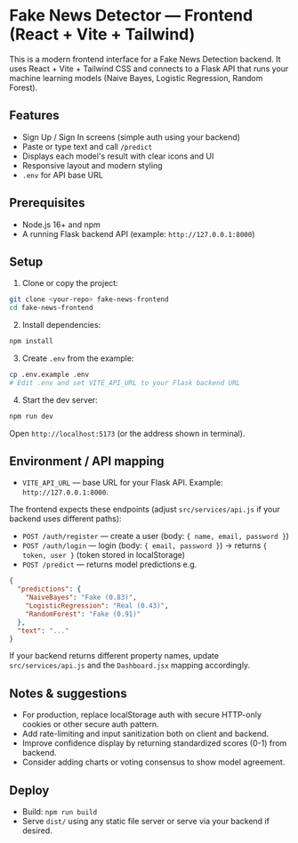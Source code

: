 # Fake News Detector — Frontend (React + Vite + Tailwind)

This is a modern frontend interface for a Fake News Detection backend. It uses React + Vite + Tailwind CSS and connects to a Flask API that runs your machine learning models (Naive Bayes, Logistic Regression, Random Forest).

## Features
- Sign Up / Sign In screens (simple auth using your backend)
- Paste or type text and call `/predict`
- Displays each model's result with clear icons and UI
- Responsive layout and modern styling
- `.env` for API base URL

## Prerequisites
- Node.js 16+ and npm
- A running Flask backend API (example: `http://127.0.0.1:8000`)

## Setup

1. Clone or copy the project:
```bash
git clone <your-repo> fake-news-frontend
cd fake-news-frontend
```

2. Install dependencies:
```bash
npm install
```

3. Create `.env` from the example:
```bash
cp .env.example .env
# Edit .env and set VITE_API_URL to your Flask backend URL
```

4. Start the dev server:
```bash
npm run dev
```

Open `http://localhost:5173` (or the address shown in terminal).

## Environment / API mapping

- `VITE_API_URL` — base URL for your Flask API. Example: `http://127.0.0.1:8000`.

The frontend expects these endpoints (adjust `src/services/api.js` if your backend uses different paths):

- `POST /auth/register` — create a user (body: `{ name, email, password }`)
- `POST /auth/login` — login (body: `{ email, password }`) → returns `{ token, user }` (token stored in localStorage)
- `POST /predict` — returns model predictions e.g.
```json
{
  "predictions": {
    "NaiveBayes": "Fake (0.83)",
    "LogisticRegression": "Real (0.43)",
    "RandomForest": "Fake (0.91)"
  },
  "text": "..."
}
```

If your backend returns different property names, update `src/services/api.js` and the `Dashboard.jsx` mapping accordingly.

## Notes & suggestions
- For production, replace localStorage auth with secure HTTP-only cookies or other secure auth pattern.
- Add rate-limiting and input sanitization both on client and backend.
- Improve confidence display by returning standardized scores (0-1) from backend.
- Consider adding charts or voting consensus to show model agreement.

## Deploy
- Build: `npm run build`
- Serve `dist/` using any static file server or serve via your backend if desired.
